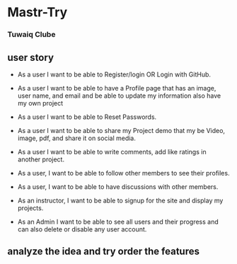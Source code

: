 # Mastr-Try
 
 ### Tuwaiq Clube

## user story 

* As a user I want to be able to Register/login OR Login with GitHub.

* As a user I want to be able to have a Profile page that has an image, user name, and email and be able to update my information also have my own project 

* As a user I want to be able to Reset Passwords.

* As a user I want to be able to share my Project demo that my be Video, image, pdf, and share it on social media.

* As a user I want to be able to write comments, add like ratings in another project.

* As a user, I want to be able to follow other members to see their profiles.

*  As a user, I want to be able to have discussions with other members.

* As an instructor, I want to be able to signup for the site and display my projects. 

* As an Admin I want to be able to see all users and their progress and can also delete or disable any user account. 

## analyze the idea and try order the features

